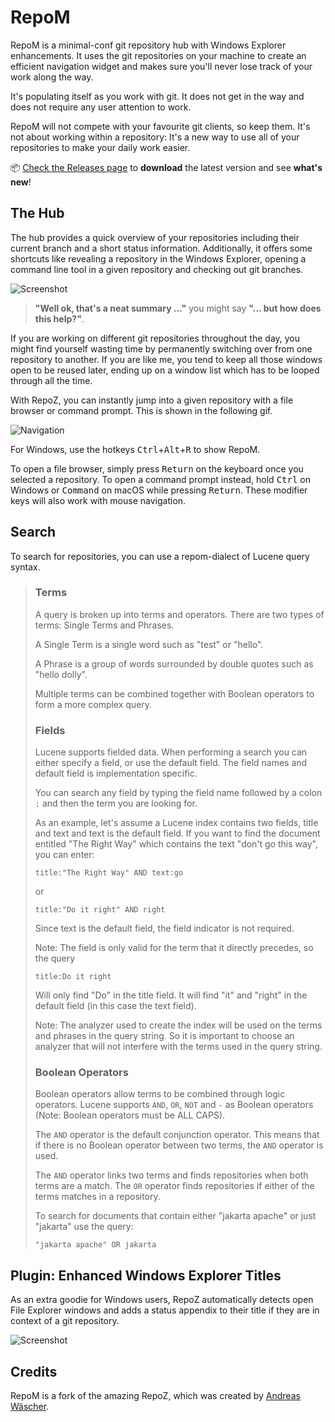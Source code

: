 # RepoM

RepoM is a minimal-conf git repository hub with Windows Explorer enhancements. It uses the git repositories on your machine to create an efficient navigation widget and makes sure you'll never lose track of your work along the way.

It's populating itself as you work with git. It does not get in the way and does not require any user attention to work.

RepoM will not compete with your favourite git clients, so keep them. It's not about working within a repository: It's a new way to use all of your repositories to make your daily work easier.

📦  [Check the Releases page](https://github.com/coenm/RepoM/releases) to **download** the latest version and see **what's new**!

## The Hub

The hub provides a quick overview of your repositories including their current branch and a short status information. Additionally, it offers some shortcuts like revealing a repository in the Windows Explorer, opening a command line tool in a given repository and checking out git branches.

![Screenshot](https://raw.githubusercontent.com/awaescher/RepoZ/master/_doc/RepoZ-ReadMe-UI-Both.png)

> **"Well ok, that's a neat summary ..."** you might say **"... but how does this help?"**.

If you are working on different git repositories throughout the day, you might find yourself wasting time by permanently switching over from one repository to another. If you are like me, you tend to keep all those windows open to be reused later, ending up on a window list which has to be looped through all the time.

With RepoZ, you can instantly jump into a given repository with a file browser or command prompt. This is shown in the following gif.

![Navigation](https://raw.githubusercontent.com/awaescher/RepoZ/master/_doc/QuickNavigation.gif)

For Windows, use the hotkeys <kbd>Ctrl</kbd>+<kbd>Alt</kbd>+<kbd>R</kbd> to show RepoM.

To open a file browser, simply press <kbd>Return</kbd> on the keyboard once you selected a repository. To open a command prompt instead, hold <kbd>Ctrl</kbd> on Windows or <kbd>Command</kbd> on macOS while pressing <kbd>Return</kbd>. These modifier keys will also work with mouse navigation.

## Search

To search for repositories, you can use a repom-dialect of Lucene query syntax.

> ### Terms
>
> A query is broken up into terms and operators. There are two types of terms: Single Terms and Phrases.
>
> A Single Term is a single word such as "test" or "hello".
>
> A Phrase is a group of words surrounded by double quotes such as "hello dolly".
>
> Multiple terms can be combined together with Boolean operators to form a more complex query.
>
> ### Fields
>
> Lucene supports fielded data. When performing a search you can either specify a field, or use the default field. The field names and default field is implementation specific.
>
> You can search any field by typing the field name followed by a colon `:` and then the term you are looking for.
>
> As an example, let's assume a Lucene index contains two fields, title and text and text is the default field. If you want to find the document entitled "The Right Way" which contains the text "don't go this way", you can enter:
>
> `title:"The Right Way" AND text:go`
>
> or
>
> `title:"Do it right" AND right`
>
> Since text is the default field, the field indicator is not required.
>
> Note: The field is only valid for the term that it directly precedes, so the query
>
> `title:Do it right`
>
> Will only find "Do" in the title field. It will find "it" and "right" in the default field (in this case the text field).
>
> Note: The analyzer used to create the index will be used on the terms and phrases in the query string. So it is important to choose an analyzer that will not interfere with the terms used in the query string.
>
> ### Boolean Operators
>
> Boolean operators allow terms to be combined through logic operators. Lucene supports `AND`, `OR`, `NOT` and `-` as Boolean operators (Note: Boolean operators must be ALL CAPS).
>
>The `AND` operator is the default conjunction operator. This means that if there is no Boolean operator between two terms, the `AND` operator is used.
>
> The `AND` operator links two terms and finds repositories when both terms are a match.
> The `OR` operator finds repositories if either of the terms matches in a repository.
>
> To search for documents that contain either "jakarta apache" or just "jakarta" use the query:
>
> `"jakarta apache" OR jakarta`

## Plugin: Enhanced Windows Explorer Titles

As an extra goodie for Windows users, RepoZ automatically detects open File Explorer windows and adds a status appendix to their title if they are in context of a git repository.

![Screenshot](https://raw.githubusercontent.com/awaescher/RepoZ/master/_doc/RepoZ-ReadMe-Explorer.png)

## Credits

RepoM is a fork of the amazing RepoZ, which was created by [Andreas Wäscher](https://github.com/awaescher/RepoZ).
